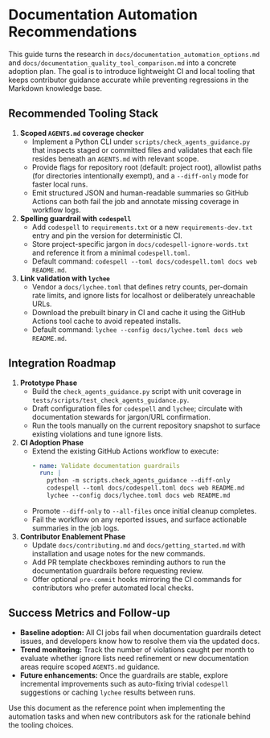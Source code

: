 # Documentation Automation Recommendations

This guide turns the research in `docs/documentation_automation_options.md` and `docs/documentation_quality_tool_comparison.md` into a concrete adoption plan. The goal is to introduce lightweight CI and local tooling that keeps contributor guidance accurate while preventing regressions in the Markdown knowledge base.

## Recommended Tooling Stack

1. **Scoped `AGENTS.md` coverage checker**
   - Implement a Python CLI under `scripts/check_agents_guidance.py` that inspects staged or committed files and validates that each file resides beneath an `AGENTS.md` with relevant scope.
   - Provide flags for repository root (default: project root), allowlist paths (for directories intentionally exempt), and a `--diff-only` mode for faster local runs.
   - Emit structured JSON and human-readable summaries so GitHub Actions can both fail the job and annotate missing coverage in workflow logs.
2. **Spelling guardrail with `codespell`**
   - Add `codespell` to `requirements.txt` or a new `requirements-dev.txt` entry and pin the version for deterministic CI.
   - Store project-specific jargon in `docs/codespell-ignore-words.txt` and reference it from a minimal `codespell.toml`.
   - Default command: `codespell --toml docs/codespell.toml docs web README.md`.
3. **Link validation with `lychee`**
   - Vendor a `docs/lychee.toml` that defines retry counts, per-domain rate limits, and ignore lists for localhost or deliberately unreachable URLs.
   - Download the prebuilt binary in CI and cache it using the GitHub Actions tool cache to avoid repeated installs.
   - Default command: `lychee --config docs/lychee.toml docs web README.md`.

## Integration Roadmap

1. **Prototype Phase**
   - Build the `check_agents_guidance.py` script with unit coverage in `tests/scripts/test_check_agents_guidance.py`.
   - Draft configuration files for `codespell` and `lychee`; circulate with documentation stewards for jargon/URL confirmation.
   - Run the tools manually on the current repository snapshot to surface existing violations and tune ignore lists.
2. **CI Adoption Phase**
   - Extend the existing GitHub Actions workflow to execute:
     ```yaml
     - name: Validate documentation guardrails
       run: |
         python -m scripts.check_agents_guidance --diff-only
         codespell --toml docs/codespell.toml docs web README.md
         lychee --config docs/lychee.toml docs web README.md
     ```
   - Promote `--diff-only` to `--all-files` once initial cleanup completes.
   - Fail the workflow on any reported issues, and surface actionable summaries in the job logs.
3. **Contributor Enablement Phase**
   - Update `docs/contributing.md` and `docs/getting_started.md` with installation and usage notes for the new commands.
   - Add PR template checkboxes reminding authors to run the documentation guardrails before requesting review.
   - Offer optional `pre-commit` hooks mirroring the CI commands for contributors who prefer automated local checks.

## Success Metrics and Follow-up

- **Baseline adoption:** All CI jobs fail when documentation guardrails detect issues, and developers know how to resolve them via the updated docs.
- **Trend monitoring:** Track the number of violations caught per month to evaluate whether ignore lists need refinement or new documentation areas require scoped `AGENTS.md` guidance.
- **Future enhancements:** Once the guardrails are stable, explore incremental improvements such as auto-fixing trivial `codespell` suggestions or caching `lychee` results between runs.

Use this document as the reference point when implementing the automation tasks and when new contributors ask for the rationale behind the tooling choices.
